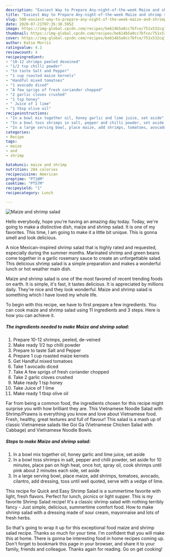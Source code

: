 ```yaml
---
description: "Easiest Way to Prepare Any-night-of-the-week Maize and shrimp salad"
title: "Easiest Way to Prepare Any-night-of-the-week Maize and shrimp salad"
slug: 500-easiest-way-to-prepare-any-night-of-the-week-maize-and-shrimp-salad
date: 2020-07-21T07:35:38.595Z
image: https://img-global.cpcdn.com/recipes/be614b5a0cc7bfce/751x532cq70/maize-and-shrimp-salad-recipe-main-photo.jpg
thumbnail: https://img-global.cpcdn.com/recipes/be614b5a0cc7bfce/751x532cq70/maize-and-shrimp-salad-recipe-main-photo.jpg
cover: https://img-global.cpcdn.com/recipes/be614b5a0cc7bfce/751x532cq70/maize-and-shrimp-salad-recipe-main-photo.jpg
author: Katie Morris
ratingvalue: 4.1
reviewcount: 4
recipeingredient:
- "10-12 shrimps peeled deveined"
- "1/2 tsp chilli powder"
- "to taste Salt and Pepper"
- "1 cup roasted maize kernels"
- "Handful mixed tomatoes"
- "1 avocado diced"
- "A few sprigs of fresh coriander chopped"
- "2 garlic cloves crushed"
- "1 tsp honey"
- " Juice of 1 lime"
- "1 tbsp olive oil"
recipeinstructions:
- "In a bowl mix together oil, honey garlic and lime juice, set aside"
- "In a bowl toss shrimps in salt, pepper and chilli powder, set aside for 10 minutes, place pan on high heat, once hot, spray oil, cook shrimps until pink about 2 minutes each side, set aside"
- "In a large serving bowl, place maize, add shrimps, tomatoes, avocado, cilantro, add dressing, toss until well quoted, serve with a vedge of lime."
categories:
- Recipe
tags:
- maize
- and
- shrimp

katakunci: maize and shrimp 
nutrition: 284 calories
recipecuisine: American
preptime: "PT10M"
cooktime: "PT57M"
recipeyield: "1"
recipecategory: Lunch

---
```



![Maize and shrimp salad](https://img-global.cpcdn.com/recipes/be614b5a0cc7bfce/751x532cq70/maize-and-shrimp-salad-recipe-main-photo.jpg)

Hello everybody, hope you're having an amazing day today. Today, we're going to make a distinctive dish, maize and shrimp salad. It is one of my favorites. This time, I am going to make it a little bit unique. This is gonna smell and look delicious.

A nice Mexican-inspired shrimp salad that is highly rated and requested, especially during the summer months. Marinated shrimp and green beans come together in a garlic rosemary sauce to create an unforgettable salad. This delicious shrimp salad is a simple preparation and makes a wonderful lunch or hot weather main dish.

Maize and shrimp salad is one of the most favored of recent trending foods on earth. It is simple, it's fast, it tastes delicious. It is appreciated by millions daily. They're nice and they look wonderful. Maize and shrimp salad is something which I have loved my whole life.


To begin with this recipe, we have to first prepare a few ingredients. You can cook maize and shrimp salad using 11 ingredients and 3 steps. Here is how you can achieve it.

<!--inarticleads1-->

##### The ingredients needed to make Maize and shrimp salad:

1. Prepare 10-12 shrimps, peeled, de-veined
1. Make ready 1/2 tsp chilli powder
1. Prepare to taste Salt and Pepper
1. Prepare 1 cup roasted maize kernels
1. Get Handful mixed tomatoes
1. Take 1 avocado diced
1. Take A few sprigs of fresh coriander chopped
1. Take 2 garlic cloves crushed
1. Make ready 1 tsp honey
1. Take  Juice of 1 lime
1. Make ready 1 tbsp olive oil


Far from being a common food, the ingredients chosen for this recipe might surprise you with how brilliant they are. This Vietnamese Noodle Salad with Shrimp/Prawns is everything you know and love about Vietnamese food. Fresh, healthy, great textures and full of flavour! This salad is a mash up of classic Vietnamese salads like Goi Ga (Vietnamese Chicken Salad with Cabbage) and Vietnamese Noodle Bowls. 

<!--inarticleads2-->

##### Steps to make Maize and shrimp salad:

1. In a bowl mix together oil, honey garlic and lime juice, set aside
1. In a bowl toss shrimps in salt, pepper and chilli powder, set aside for 10 minutes, place pan on high heat, once hot, spray oil, cook shrimps until pink about 2 minutes each side, set aside
1. In a large serving bowl, place maize, add shrimps, tomatoes, avocado, cilantro, add dressing, toss until well quoted, serve with a vedge of lime.


This recipe for Quick and Easy Shrimp Salad is a summertime favorite with light, fresh flavors. Perfect for lunch, picnics or light supper. This is my favorite Shrimp Salad recipe! It&#39;s a classic shrimp salad with nothing terribly fancy - Just simple, delicious, summertime comfort food. How to make shrimp salad with a dressing made of sour cream, mayonnaise and lots of fresh herbs. 

So that's going to wrap it up for this exceptional food maize and shrimp salad recipe. Thanks so much for your time. I'm confident that you will make this at home. There is gonna be interesting food in home recipes coming up. Don't forget to bookmark this page in your browser, and share it to your family, friends and colleague. Thanks again for reading. Go on get cooking!
